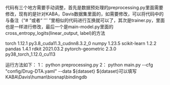 代码有三个地方需要手动调整，首先是数据预处理的preprocessing.py里面需要修改，现有的是针对KABA，Davis数据集里面的，如需要修改，可以将代码中的与备注（“# ”或者“ ''' ”里相似的代码进行互换就可以了，其次是trainer.py，里面也是一样进行修改，最后一个是main-model.py里面的cross_entropy_logits(linear_output, label)的方法

torch                        1.12.1          py3.8_cuda11.3_cudnn8.3.2_0
numpy                     1.23.5
scikit-learn              1.2.2
pandas                     1.4.1
rdkit                         2021.03.2
pytorch-geometric   2.3.0           py38_torch_1.12.0_cu113

运行方法如下：
1： python preprocessing.py
2： python main.py --cfg "config/Drug-DTA.yaml" --data ${dataset}
${dataset}可以填写KABA\Davis\human\biosnap\bindingdb